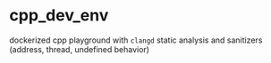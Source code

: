 # cpp_dev_env

dockerized cpp playground with `clangd` static analysis and sanitizers (address, thread, undefined behavior)
